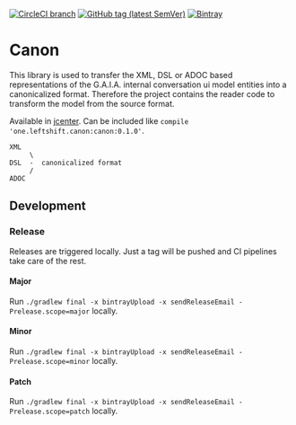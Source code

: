 [![CircleCI branch](https://img.shields.io/circleci/project/github/leftshiftone/canon/master.svg?style=flat-square)](https://circleci.com/gh/leftshiftone/canon)
[![GitHub tag (latest SemVer)](https://img.shields.io/github/tag/leftshiftone/canon.svg?style=flat-square)](https://github.com/leftshiftone/canon/tags)
[![Bintray](https://img.shields.io/badge/dynamic/json.svg?label=bintray&query=name&style=flat-square&url=https%3A%2F%2Fapi.bintray.com%2Fpackages%2Fleftshiftone%2Fcanon%2Fone.leftshift.canon.canon%2Fversions%2F_latest)](https://bintray.com/leftshiftone/canon/one.leftshift.canon.canon/_latestVersion)

# Canon

This library is used to transfer the XML, DSL or ADOC based representations of the G.A.I.A. internal conversation ui model entities 
into a canonicalized format. Therefore the project contains the reader code to transform the model from the source format.

Available in [jcenter](https://bintray.com/leftshiftone/canon/one.leftshift.canon.canon/_latestVersion). Can be included like `compile 'one.leftshift.canon:canon:0.1.0'`.

````
XML
     \
DSL  -  canonicalized format
     /
ADOC
````


## Development

### Release
Releases are triggered locally. Just a tag will be pushed and CI pipelines take care of the rest.

#### Major
Run `./gradlew final -x bintrayUpload -x sendReleaseEmail -Prelease.scope=major` locally.

#### Minor
Run `./gradlew final -x bintrayUpload -x sendReleaseEmail -Prelease.scope=minor` locally.

#### Patch
Run `./gradlew final -x bintrayUpload -x sendReleaseEmail -Prelease.scope=patch` locally.
